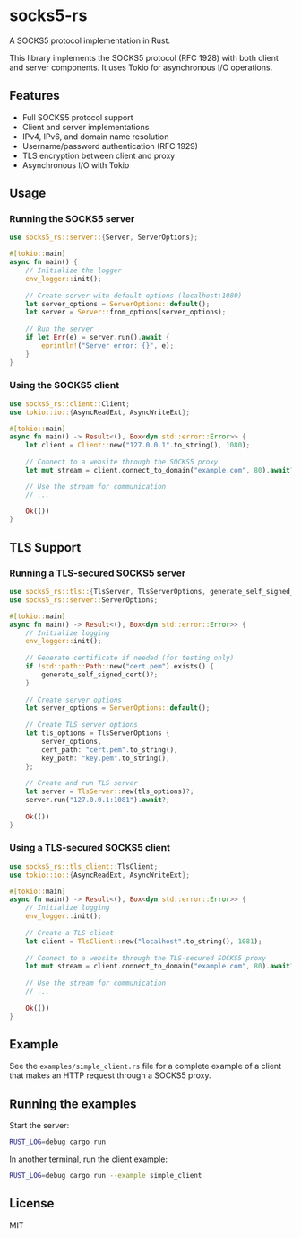 # socks5-rs

A SOCKS5 protocol implementation in Rust.

This library implements the SOCKS5 protocol (RFC 1928) with both client and server components. 
It uses Tokio for asynchronous I/O operations.

## Features

- Full SOCKS5 protocol support
- Client and server implementations
- IPv4, IPv6, and domain name resolution
- Username/password authentication (RFC 1929)
- TLS encryption between client and proxy
- Asynchronous I/O with Tokio

## Usage

### Running the SOCKS5 server

```rust
use socks5_rs::server::{Server, ServerOptions};

#[tokio::main]
async fn main() {
    // Initialize the logger
    env_logger::init();
    
    // Create server with default options (localhost:1080)
    let server_options = ServerOptions::default();
    let server = Server::from_options(server_options);
    
    // Run the server
    if let Err(e) = server.run().await {
        eprintln!("Server error: {}", e);
    }
}
```

### Using the SOCKS5 client

```rust
use socks5_rs::client::Client;
use tokio::io::{AsyncReadExt, AsyncWriteExt};

#[tokio::main]
async fn main() -> Result<(), Box<dyn std::error::Error>> {
    let client = Client::new("127.0.0.1".to_string(), 1080);
    
    // Connect to a website through the SOCKS5 proxy
    let mut stream = client.connect_to_domain("example.com", 80).await?;

    // Use the stream for communication
    // ...

    Ok(())
}
```

## TLS Support

### Running a TLS-secured SOCKS5 server

```rust
use socks5_rs::tls::{TlsServer, TlsServerOptions, generate_self_signed_cert};
use socks5_rs::server::ServerOptions;

#[tokio::main]
async fn main() -> Result<(), Box<dyn std::error::Error>> {
    // Initialize logging
    env_logger::init();
    
    // Generate certificate if needed (for testing only)
    if !std::path::Path::new("cert.pem").exists() {
        generate_self_signed_cert()?;
    }
    
    // Create server options
    let server_options = ServerOptions::default();
    
    // Create TLS server options
    let tls_options = TlsServerOptions {
        server_options,
        cert_path: "cert.pem".to_string(),
        key_path: "key.pem".to_string(),
    };
    
    // Create and run TLS server
    let server = TlsServer::new(tls_options)?;
    server.run("127.0.0.1:1081").await?;
    
    Ok(())
}
```

### Using a TLS-secured SOCKS5 client

```rust
use socks5_rs::tls_client::TlsClient;
use tokio::io::{AsyncReadExt, AsyncWriteExt};

#[tokio::main]
async fn main() -> Result<(), Box<dyn std::error::Error>> {
    // Initialize logging
    env_logger::init();
    
    // Create a TLS client
    let client = TlsClient::new("localhost".to_string(), 1081);
    
    // Connect to a website through the TLS-secured SOCKS5 proxy
    let mut stream = client.connect_to_domain("example.com", 80).await?;
    
    // Use the stream for communication
    // ...
    
    Ok(())
}
```

## Example

See the `examples/simple_client.rs` file for a complete example of a client that makes an HTTP request through a SOCKS5 proxy.

## Running the examples

Start the server:

```bash
RUST_LOG=debug cargo run
```

In another terminal, run the client example:

```bash
RUST_LOG=debug cargo run --example simple_client
```

## License

MIT
